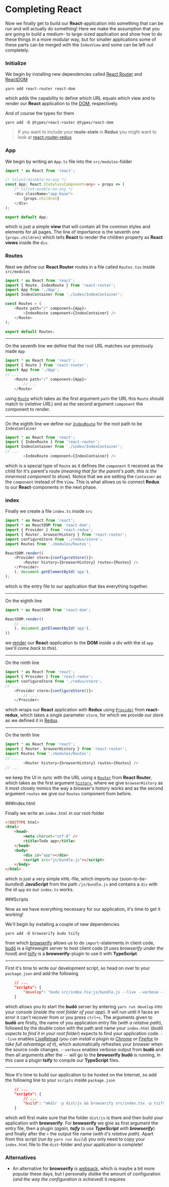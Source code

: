 # Completing React

Now we finally get to build our **React**-application into something that can be run and will actually do something! Here we make the assumption that you are going to build a medium- to large-sized application and show how to do these things in a more modular way, but for smaller applications some of these parts can be merged with the `IndexView` and some can be left out completely.

### <a name="initialize">Initialize</a>

We begin by installing new dependencies called [React Router](https://github.com/ReactTraining/react-router) and [ReactDOM](https://facebook.github.io/react/docs/react-dom.html)
```
yarn add react-router react-dom
```
which adds the capability to define which URL equals which view and to render our **React** application to the [DOM](https://developer.mozilla.org/en-US/docs/Web/API/Document_Object_Model/Introduction), respectively.

And of course the types for them
```
yarn add -D @types/react-router @types/react-dom
```
> If you want to include your **route-state** in **Redux** you might want to look at [react-router-redux](https://github.com/reactjs/react-router-redux)

### <a name="app">App</a>

We begin by writing an `App.ts` file into the `src/modules`-folder
```typescript
import * as React from 'react';

/* tslint:disable:no-any */
const App: React.StatelessComponent<any> = props => (
    /* tslint:enable:no-any */
    <div className="app-base">
        {props.children}
    </div>
);

export default App;
```
which is just a simple **view** that will contain all the common styles and elements for all pages. The line of importance is the seventh one `{props.children}` which tells **React** to render the children property as **React views** inside the `div`.

### <a name="routes">Routes</a>

Next we define our **React Router** routes in a file called `Routes.tsx` inside `src/modules`
```typescript
import * as React from 'react';
import { Route, IndexRoute } from 'react-router';
import App from './App';
import IndexContainer from './index/IndexContainer';

const Routes = (
    <Route path="/" component={App}>
        <IndexRoute component={IndexContainer} />
    </Route>
);

export default Routes;
```

---

On the seventh line we define that the root URL matches our previously made `App`
```typescript
import * as React from 'react';
import { Route } from 'react-router';
import App from './App';
// ...
    <Route path="/" component={App}>
        // ...
    </Route>
```
using [`Route`](https://github.com/ReactTraining/react-router/blob/v3/docs/API.md#route) which takes as the first argument `path` the URL this `Route` should match to (*relative URL*) and as the second argument `component` the component to render.

---

On the eighth line we define our [`IndexRoute`](https://github.com/ReactTraining/react-router/blob/v3/docs/API.md#indexroute-1) for the root path to be `IndexContainer`
```typescript
import * as React from 'react';
import { IndexRoute } from 'react-router';
import IndexContainer from './index/IndexContainer';
// ...
        <IndexRoute component={IndexContainer} />
```
which is a special type of `Route` as it defines the `component` it received as the child for it's parent's route (*meaning that for the parent's path, this is the innermost component to show*). Notice that we are setting the `Container` as the `component` instead of the `View`. This is what allows us to connect **Redux** to our **React**-components in the next phase.

### <a name="index">index</a>

Finally we create a file `index.ts` inside `src`
```typescript
import * as React from 'react';
import * as ReactDOM from 'react-dom';
import { Provider } from 'react-redux';
import { Router, browserHistory } from 'react-router';
import configureStore from './redux/store';
import Routes from './modules/Routes';

ReactDOM.render((
    <Provider store={configureStore()}>
        <Router history={browserHistory} routes={Routes} />
    </Provider>
    ), document.getElementById('app'),
);
```
which is the entry file to our application that ties everything together.

---

On the eighth line
```typescript
import * as ReactDOM from 'react-dom';

ReactDOM.render((
    // ...
    ), document.getElementById('app'),
))
```
we [render](https://facebook.github.io/react/docs/react-dom.html#render) our **React**-application to the **DOM** inside a div with the id `app` (*we'll come back to this*).

---

On the ninth line
```typescript
import * as React from 'react';
import { Provider } from 'react-redux';
import configureStore from './redux/store';
// ...
    <Provider store={configureStore()}>
        // ...
    </Provider>
```
which wraps our **React** application with **Redux** using [`Provider`](https://github.com/reactjs/react-redux/blob/master/docs/api.md#provider-store) from **react-redux**, which takes a single parameter `store`, for which we provide our store as we defined it in [Redux](/REDUX.md#store).

---

On the tenth line
```typescript
import * as React from 'react';
import { Router, browserHistory } from 'react-router';
import Routes from './modules/Routes';
// ...
        <Router history={browserHistory} routes={Routes} />
// ...
```
we keep the UI in sync with the URL using a [`Router`](https://github.com/ReactTraining/react-router/blob/v3/docs/API.md#router) from **React Router**, which takes as the first argument [`history`](https://github.com/ReactTraining/react-router/blob/v3/docs/API.md#histories), where we give `browserHistory` as it most closely mimics the way a browser's history works and as the second argument `routes` we give our `Routes` component from before.

###<a name="indexhtml">Index.html</a>

Finally we write an `index.html` in our root-folder
```html
<!DOCTYPE html>
<html>
    <head>
        <meta charset="utf-8" />
        <title>Todo app</title>
    </head>
    <body>
        <div id="app"></div>
        <script src="js/bundle.js"></script>
    </body>
</html>
```
which is just a very simple `HTML`-file, which imports our (*soon-to-be-bundled*) **JavaScript** from the path `/js/bundle.js` and contains a `div` with the id `app` so our `index.ts` works.

###<a name="scripts">Scripts</a>

Now as we have everything necessary for our application, it's time to get it working!

We'll begin by installing a couple of new dependencies
```
yarn add -D browserify budo tsify
```
from which [browserify](http://browserify.org/) allows us to do `import`-statements in client code, [budō](https://github.com/mattdesl/budo) is a lightweight server to host client code (*it uses browserify under the hood*) and [tsify](https://www.npmjs.com/package/tsify) is a **browserify**-plugin to use it with **TypeScript**.

---

First it's time to write our development script, so head on over to your `package.json` and add the following
```json
    // ...
    "scripts": {
        "develop": "budo src/index.tsx:js/bundle.js --live --verbose -- -p tsify"
    }
```
which allows you to start the **budō** server by entering `yarn run develop` into your console (*inside the root folder of your app*). It will run until it faces an error it can't recover from or you press `ctrl+c`. The arguments given to **budō** are firstly, the name of you application entry file (*with a relative path*), followed by the double colon with the path and name your `index.html` (*budō expects to find it in your root folder*) expects to find your application code. `--live` enables [LiveReload](http://livereload.com/) (*you can install a plugin to [Chrome](https://chrome.google.com/webstore/detail/livereload/jnihajbhpnppcggbcgedagnkighmdlei?hl=en) or [Firefox](https://addons.mozilla.org/en-gb/firefox/addon/livereload/) to take full advantage of it*), which automatically refreshes your browser when the source code changes. `--verbose` enables verbose output from **budō** and then all arguments after the ` -- ` will go to the **browserify** **budō** is running, in this case a plugin **tsify** to compile our **TypeScript** files.

---

Now it's time to build our application to be hosted on the Internet, so add the following line to your `scripts` inside `package.json`
```json
    // ...
    "scripts": {
        // ...
        "build": "mkdir -p dist/js && browserify src/index.tsx -p tsify > dist/js/bundle.js"
    }
```
which will first make sure that the folder `dist/js` is there and then build your application with **browserify**. For **browserify** we give as first argument the entry file, then a plugin (*again, **tsify** to use **TypeScript** with **browserify***) and finally after the `>` the output file name (*with it's relative path*). Apart from this script (*run by `yarn run build`*) you only need to copy your `index.html` file to the `dist`-folder and your application is complete!

### <a name="alternatives">Alternatives</a>

- An alternative for **browserify** is [webpack](https://webpack.github.io/), which is maybe a bit more popular these days, but I personally dislike the amount of configuration (*and the way the configuration is achieved*) it requires
